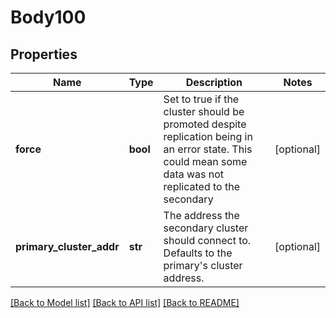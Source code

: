 # Body100

## Properties
Name | Type | Description | Notes
------------ | ------------- | ------------- | -------------
**force** | **bool** | Set to true if the cluster should be promoted despite replication being in an error state. This could mean some data was not replicated to the secondary | [optional] 
**primary_cluster_addr** | **str** | The address the secondary cluster should connect to. Defaults to the primary&#x27;s cluster address. | [optional] 

[[Back to Model list]](../README.md#documentation-for-models) [[Back to API list]](../README.md#documentation-for-api-endpoints) [[Back to README]](../README.md)

